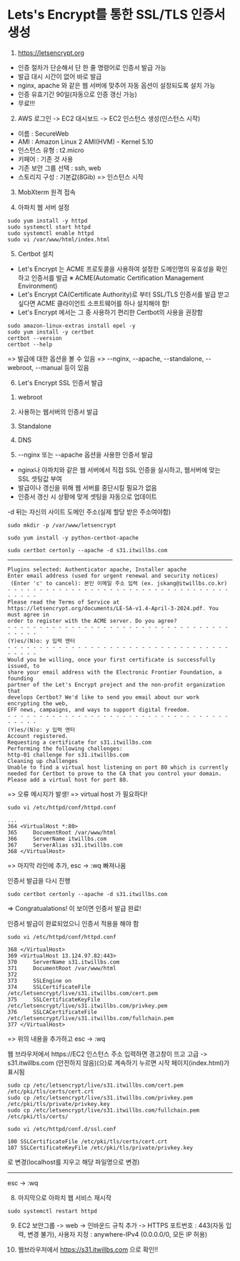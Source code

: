 # Lets's Encrypt를 통한 SSL/TLS 인증서 생성
1. https://letsencrypt.org
- 인증 절차가 단순해서 단 한 줄 명령어로 인증서 발급 가능
- 발급 대시 시간이 없어 바로 발급
- nginx, apache 와 같은 웹 서버에 맞추어 자동 옵션이 설정되도록 설치 가능
- 인증 유효기간 90일(자동으로 인증 갱신 가능)
- 무료!!!

2. AWS 로그인 -> EC2 대시보드 -> EC2 인스턴스 생성(인스턴스 시작)
- 이름 : SecureWeb
- AMI : Amazon Linux 2 AMI(HVM) - Kernel 5.10
- 인스턴스 유형 : t2.micro
- 키페어 : 기존 것 사용
- 기존 보안 그룹 선택 : ssh, web
- 스토리지 구성 : 기본값(8Gib)
=> 인스턴스 시작

3. MobXterm 원격 접속

4. 아파치 웹 서버 설정
```
sudo yum install -y httpd
sudo systemctl start httpd
sudo systemctl enable httpd
sudo vi /var/www/html/index.html
```

5. Certbot 설치
- Let's Encrypt 는 ACME 프로토콜을 사용하여 설정한 도메인명의 유효성을 확인하고 인증서를 발급
※ ACME(Automatic Certification Management Environment)
- Let's Encrypt CA(Certificate Authority)로 부터 SSL/TLS 인증서를 발급 받고 싶다면 ACME 클라이언트 소프트웨어를 하나 설치해야 함!
- Let's Encrypt 에서는 그 중 사용하기 편리한 Certbot의 사용을 권장함

```
sudo amazon-linux-extras install epel -y
sudo yum install -y certbot
certbot --version
certbot --help
```
=> 발급에 대한 옵션을 볼 수 있음
=> --nginx, --apache, --standalone, --webroot, --manual 등이 있음

6. Let's Encrypt SSL 인증서 발급
1) webroot
2) 사용하는 웹서버의 인증서 발급
3) Standalone
4) DNS 

2) --nginx 또는 --apache 옵션을 사용한 인증서 발급
- nginx나 아파치와 같은 웹 서버에서 직접 SSL 인증을 실시하고, 웹서버에 맞는 SSL 셋팅값 부여
- 발급이나 갱신을 위해 웹 서버를 중단시킬 필요가 없음
- 인증서 갱신 시 상황에 맞게 셋팅을 자동으로 업데이트

-d 뒤는 자신의 사이트 도메인 주소(실제 할당 받은 주소여야함)

```
sudo mkdir -p /var/www/letsencrypt

sudo yum install -y python-certbot-apache

sudo certbot certonly --apache -d s31.itwillbs.com
```
-----------------------------------
```
Plugins selected: Authenticator apache, Installer apache
Enter email address (used for urgent renewal and security notices)
 (Enter 'c' to cancel): 본인 이메일 주소 입력 (ex. jskang@itwillbs.co.kr)
- - - - - - - - - - - - - - - - - - - - - - - - - - - - - - - - - - - - - - - -
Please read the Terms of Service at
https://letsencrypt.org/documents/LE-SA-v1.4-April-3-2024.pdf. You must agree in
order to register with the ACME server. Do you agree?
- - - - - - - - - - - - - - - - - - - - - - - - - - - - - - - - - - - - - - - -
(Y)es/(N)o: y 입력 엔터
- - - - - - - - - - - - - - - - - - - - - - - - - - - - - - - - - - - - - - - -
Would you be willing, once your first certificate is successfully issued, to
share your email address with the Electronic Frontier Foundation, a founding
partner of the Let's Encrypt project and the non-profit organization that
develops Certbot? We'd like to send you email about our work encrypting the web,
EFF news, campaigns, and ways to support digital freedom.
- - - - - - - - - - - - - - - - - - - - - - - - - - - - - - - - - - - - - - - -
(Y)es/(N)o: y 입력 엔터
Account registered.
Requesting a certificate for s31.itwillbs.com
Performing the following challenges:
http-01 challenge for s31.itwillbs.com
Cleaning up challenges
Unable to find a virtual host listening on port 80 which is currently needed for Certbot to prove to the CA that you control your domain. Please add a virtual host for port 80.
```
=> 오류 메시지가 발생!
=> virtual host 가 필요하다!

```
sudo vi /etc/httpd/conf/httpd.conf
```

```
...
364 <VirtualHost *:80>
365     DocumentRoot /var/www/html
366     ServerName itwillbs.com
367     ServerAlias s31.itwillbs.com
368 </VirtualHost>
```
=> 마지막 라인에 추가, esc -> :wq 빠져나옴

인증서 발급을 다시 진행
```
sudo certbot certonly --apache -d s31.itwillbs.com
```
=> Congratualations! 이 보이면 인증서 발급 완료!

인증서 발급이 완료되었으니 인증서 적용을 해야 함
```
sudo vi /etc/httpd/conf/httpd.conf
```

```
368 </VirtualHost>
369 <VirtualHost 13.124.97.82:443>
370     ServerName s31.itwillbs.com
371     DocumentRoot /var/www/html
372
373     SSLEngine on
374     SSLCertificateFile /etc/letsencrypt/live/s31.itwillbs.com/cert.pem
375     SSLCertificateKeyFile /etc/letsencrypt/live/s31.itwillbs.com/privkey.pem
376     SSLCACertificateFile /etc/letsencrypt/live/s31.itwillbs.com/fullchain.pem
377 </VirtualHost>
```
=> 위의 내용을 추가하고 esc -> :wq

웹 브라우저에서 https://EC2 인스턴스 주소 입력하면 경고창이 뜨고 
고급 -> s31.itwillbs.com (안전하지 않음)(으)로 계속하기 누르면 시작 페이지(index.html)가 표시됨

```
sudo cp /etc/letsencrypt/live/s31.itwillbs.com/cert.pem /etc/pki/tls/certs/cert.crt
sudo cp /etc/letsencrypt/live/s31.itwillbs.com/privkey.pem /etc/pki/tls/private/privkey.key
sudo cp /etc/letsencrypt/live/s31.itwillbs.com/fullchain.pem /etc/pki/tls/certs/
```
```
sudo vi /etc/httpd/conf.d/ssl.conf
```
```
100 SSLCertificateFile /etc/pki/tls/certs/cert.crt
107 SSLCertificateKeyFile /etc/pki/tls/private/privkey.key
```
로 변경(localhost를 지우고 해당 파일명으로 변경)

---
esc -> :wq

8. 마지막으로 아파치 웹 서비스 재시작
```
sudo systemctl restart httpd
```

9. EC2 보안그룹 -> web -> 인바운드 규칙 추가 -> HTTPS 포트번호 : 443(자동 입력, 변경 불가), 사용자 지정 : anywhere-IPv4 (0.0.0.0/0, 모든 IP 허용)

10. 웹브라우저에서 https://s31.itwillbs.com 으로 확인!!




